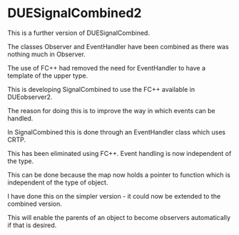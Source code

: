 # DUESignalCombined2

This is a further version of DUESignalCombined.

The classes Observer and EventHandler have been combined as there was nothing much in Observer.

The use of FC++ had removed the need for EventHandler to have a template of the upper type.

This is developing SignalCombined to use the FC++ available in DUEobserver2.

The reason for doing this is to improve the way in which events can be handled.

In SignalCombined this is done through an EventHandler class which uses CRTP.

This has been eliminated using FC++. Event handling is now independent of the type.

This can be done because the map now holds a pointer to function which is independent of the type of object.

I have done this on the simpler version - it could now be extended to the combined version.

This will enable the parents of an object to become observers automatically if that is desired.
